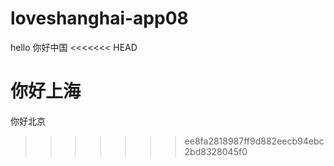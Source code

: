 # loveshanghai-app08

hello
你好中国
<<<<<<< HEAD

你好上海
=======
你好北京
>>>>>>> ee8fa2818987ff9d882eecb94ebc2bd8328045f0
